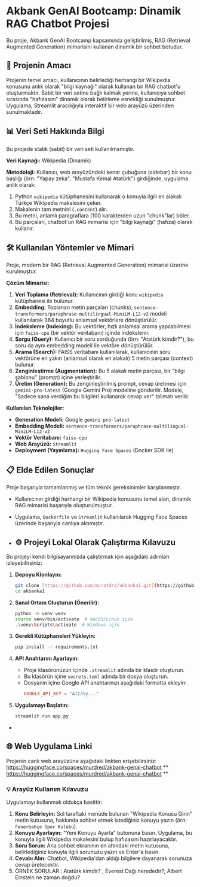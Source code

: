 
# Akbank GenAI Bootcamp: Dinamik RAG Chatbot Projesi

Bu proje, Akbank GenAI Bootcamp kapsamında geliştirilmiş, RAG (Retrieval Augmented Generation) mimarisini kullanan dinamik bir sohbet botudur.

## 🚀 Projenin Amacı 

Projenin temel amacı, kullanıcının belirlediği herhangi bir Wikipedia konusunu anlık olarak "bilgi kaynağı" olarak kullanan bir RAG chatbot'u oluşturmaktır. Sabit bir veri setine bağlı kalmak yerine, kullanıcıya sohbet sırasında "hafızasını" dinamik olarak belirleme esnekliği sunulmuştur. Uygulama, Streamlit aracılığıyla interaktif bir web arayüzü üzerinden sunulmaktadır.

## 📊 Veri Seti Hakkında Bilgi 

Bu projede statik (sabit) bir veri seti kullanılmamıştır.

**Veri Kaynağı:** Wikipedia (Dinamik)

**Metodoloji:**
Kullanıcı, web arayüzündeki kenar çubuğuna (sidebar) bir konu başlığı (örn: "Yapay zeka", "Mustafa Kemal Atatürk") girdiğinde, uygulama anlık olarak:
1.  Python `wikipedia` kütüphanesini kullanarak o konuyla ilgili en alakalı Türkçe Wikipedia makalesini çeker.
2.  Makalenin tam metnini (`.content`) alır.
3.  Bu metni, anlamlı paragraflara (100 karakterden uzun "chunk"lar) böler.
4.  Bu parçaları, chatbot'un RAG mimarisi için "bilgi kaynağı" (hafıza) olarak kullanır.

## 🛠️ Kullanılan Yöntemler ve Mimari 

Proje, modern bir RAG (Retrieval Augmented Generation) mimarisi üzerine kurulmuştur.

**Çözüm Mimarisi:**
1.  **Veri Toplama (Retrieval):** Kullanıcının girdiği konu `wikipedia` kütüphanesi ile bulunur.
2.  **Embedding:** Toplanan metin parçaları (chunks), `sentence-transformers/paraphrase-multilingual-MiniLM-L12-v2` modeli kullanılarak 384 boyutlu anlamsal vektörlere dönüştürülür.
3.  **İndeksleme (Indexing):** Bu vektörler, hızlı anlamsal arama yapılabilmesi için `faiss-cpu` (bir vektör veritabanı) içinde indekslenir.
4.  **Sorgu (Query):** Kullanıcı bir soru sorduğunda (örn: "Atatürk kimdir?"), bu soru da aynı embedding modeli ile vektöre dönüştürülür.
5.  **Arama (Search):** FAISS veritabanı kullanılarak, kullanıcının soru vektörüne en yakın (anlamsal olarak en alakalı) 5 metin parçası (context) bulunur.
6.  **Zenginleştirme (Augmentation):** Bu 5 alakalı metin parçası, bir "bilgi şablonu" (prompt) içine yerleştirilir.
7.  **Üretim (Generation):** Bu zenginleştirilmiş prompt, cevap üretmesi için `gemini-pro-latest` (Google Gemini Pro) modeline gönderilir. Modele, "Sadece sana verdiğim bu bilgileri kullanarak cevap ver" talimatı verilir.

**Kullanılan Teknolojiler:**
* **Generation Modeli:** Google `gemini-pro-latest`
* **Embedding Modeli:** `sentence-transformers/paraphrase-multilingual-MiniLM-L12-v2`
* **Vektör Veritabanı:** `faiss-cpu`
* **Web Arayüzü:** `Streamlit`
* **Deployment (Yayınlama):** `Hugging Face Spaces` (Docker SDK ile)

## 📋 Elde Edilen Sonuçlar 

Proje başarıyla tamamlanmış ve tüm teknik gereksinimler karşılanmıştır.
* Kullanıcının girdiği herhangi bir Wikipedia konusunu temel alan, dinamik RAG mimarisi başarıyla oluşturulmuştur.
* Uygulama, `Dockerfile` ve `Streamlit` kullanılarak Hugging Face Spaces üzerinde başarıyla canlıya alınmıştır.


* ## ⚙️ Projeyi Lokal Olarak Çalıştırma Kılavuzu

Bu projeyi kendi bilgisayarınızda çalıştırmak için aşağıdaki adımları izleyebilirsiniz:

1.  **Depoyu Klonlayın:**
    ```bash
    git clone [https://github.com/muratdrd/akbanka1.git](https://github.com/muratdrd/akbanka1.git)
    cd akbanka1
    ```

2.  **Sanal Ortam Oluşturun (Önerilir):**
    ```bash
    python -m venv venv
    source venv/bin/activate  # macOS/Linux için
    .\venv\Scripts\activate  # Windows için
    ```

3.  **Gerekli Kütüphaneleri Yükleyin:**
    ```bash
    pip install -r requirements.txt
    ```

4.  **API Anahtarını Ayarlayın:**
    * Proje klasörünüzün içinde `.streamlit` adında bir klasör oluşturun.
    * Bu klasörün içine `secrets.toml` adında bir dosya oluşturun.
    * Dosyanın içine Google API anahtarınızı aşağıdaki formatta ekleyin:
      ```toml
      GOOGLE_API_KEY = "AIzaSy..."
      ```

5.  **Uygulamayı Başlatın:**
    ```bash
    streamlit run app.py
    ```
* 


## 🌐 Web Uygulama Linki 

Projenin canlı web arayüzüne aşağıdaki linkten erişebilirsiniz:
https://huggingface.co/spaces/murdred/akbank-genai-chatbot
** https://huggingface.co/spaces/murdred/akbank-genai-chatbot **



### 💡 Arayüz Kullanım Kılavuzu

Uygulamayı kullanmak oldukça basittir:

1.  **Konu Belirleyin:** Sol taraftaki menüde bulunan "Wikipedia Konusu Girin" metin kutusuna, hakkında sohbet etmek istediğiniz konuyu yazın (örn: `Fenerbahçe Spor Kulübü`).
2.  **Konuyu Ayarlayın:** "Yeni Konuyu Ayarla" butonuna basın. Uygulama, bu konuyla ilgili Wikipedia makalesini bulup hafızasını hazırlayacaktır.
3.  **Soru Sorun:** Ana sohbet ekranının en altındaki metin kutusuna, belirlediğiniz konuyla ilgili sorunuzu yazın ve Enter'a basın.
4.  **Cevabı Alın:** Chatbot, Wikipedia'dan aldığı bilgilere dayanarak sorunuza cevap üretecektir.
5.  ÖRNEK SORULAR : Atatürk kimdir? , Everest Dağı nerededir?, Albert Einstein ne zaman doğdu?



